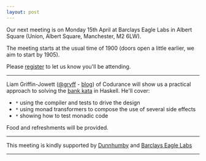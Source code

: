 ```yaml
---
layout: post
---
```


Our next meeting is on Monday 15th April at Barclays Eagle Labs in Albert Square (Union, Albert Square, Manchester, M2 6LW).

The meeting starts at the usual time of 1900 (doors open a little earlier, we aim to start by 1905).

Please [register][eventbrite] to let us know you'll be attending.

---

Liam Griffin-Jowett ([@gryff][gryff] - [blog][gryff-blog]) of Codurance will show us a
practical approach to solving the [bank kata][bank kata] in Haskell.
He'll cover:

* `*` using the compiler and tests to drive the design
* `*` using monad transformers to compose the use of several side effects
* `*` showing how to test monadic code

Food and refreshments will be provided.

---

This meeting is kindly supported by [Dunnhumby][dunnhumby] and [Barclays Eagle Labs][EagleLabs]

---

[gryff]: https://twitter.com/Gryffskin
[gryff-blog]: https://medium.com/@Gryff
[EagleLabs]: https://labs.uk.barclays/
[ML]: https://groups.google.com/forum/#!forum/lambda-lounge-manchester
[lambdamcr]: https://twitter.com/lambdamcr
[eventbrite]: https://www.eventbrite.com/......TODO......
[dunnhumby]: https://www.dunnhumby.com/
[bank kata]: http://kata-log.rocks/banking-kata
